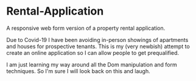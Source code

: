 # Rental-Application
A responsive web form version of a property rental application. 


Due to Covid-19 I have been avoiding in-person showings of apartments and houses for prospective tenants. 
This is my (very newbish) attempt to create an online application so I can allow people to get prequalified.

I am just learning my way around all the Dom manipulation and form techniques. So I'm sure I will look back on this and laugh.
